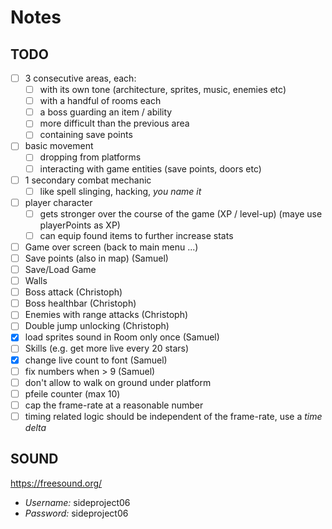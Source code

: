 # Notes

## TODO

- [ ] 3 consecutive areas, each:
    - [ ] with its own tone (architecture, sprites, music, enemies etc)
    - [ ] with a handful of rooms each
    - [ ] a boss guarding an item / ability
    - [ ] more difficult than the previous area
    - [ ] containing save points
- [ ] basic movement
    - [ ] dropping from platforms
    - [ ] interacting with game entities (save points, doors etc)
- [ ] 1 secondary combat mechanic
    - [ ] like spell slinging, hacking, *you name it*
- [ ] player character
    - [ ] gets stronger over the course of the game (XP / level-up) (maye use playerPoints as XP)
    - [ ] can equip found items to further increase stats
- [ ] Game over screen (back to main menu ...)
- [ ] Save points (also in map) (Samuel)
- [ ] Save/Load Game
- [ ] Walls
- [ ] Boss attack (Christoph)
- [ ] Boss healthbar (Christoph)
- [ ] Enemies with range attacks (Christoph)
- [ ] Double jump unlocking (Christoph)
- [X] load sprites sound in Room only once (Samuel)
- [ ] Skills (e.g. get more live every 20 stars)
- [X] change live count to font (Samuel)
- [ ] fix numbers when > 9 (Samuel)
- [ ] don't allow to walk on ground under platform
- [ ] pfeile counter (max 10)
- [ ] cap the frame-rate at a reasonable number
- [ ] timing related logic should be independent of the frame-rate, use a *time delta*

## SOUND
https://freesound.org/

- *Username:* sideproject06
- *Password:* sideproject06
